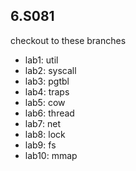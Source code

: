 ## 6.S081

checkout to these branches

* lab1: util
* lab2: syscall
* lab3: pgtbl
* lab4: traps
* lab5: cow
* lab6: thread
* lab7: net
* lab8: lock
* lab9: fs
* lab10: mmap



